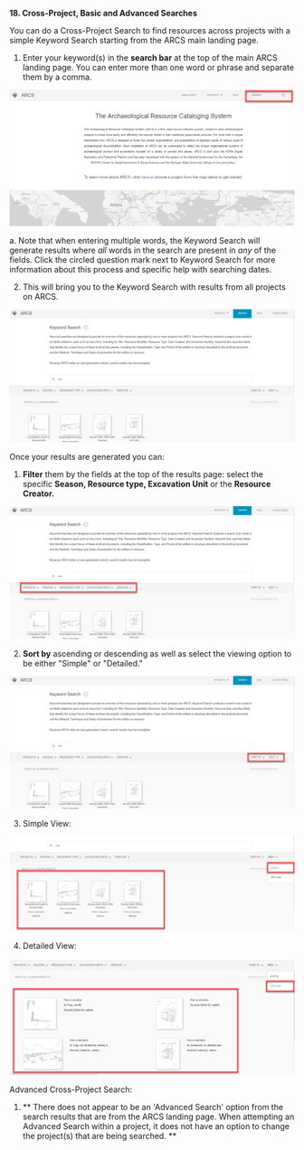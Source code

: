**18. Cross-Project, Basic and Advanced Searches**

You can do a Cross-Project Search to find resources across projects with a simple Keyword Search starting from the ARCS main landing page.

1. Enter  your keyword(s) in the **search bar** at the top of the main ARCS landing page. You can enter more than one word or phrase and separate them by a comma.

![18.1 Annotated](../images/User%20Tasks%20Annotated/18.1_annotated.png?raw=true)

a. Note that when entering multiple words, the Keyword Search will generate results where *all* words in the search are present in *any* of the fields. Click the circled question mark next to Keyword Search for more information about this process and specific help with searching dates.

2. This will bring you to the Keyword Search with results from all projects on ARCS.

![18.2.png](../images/User%20Tasks%20Annotated/18.2.png?raw=true)

Once your results are generated you can:

1. **Filter** them by the fields at the top of the results page: select the specific **Season, Resource type, Excavation Unit** or the **Resource Creator.**

![18.2 Annotated](../images/User%20Tasks%20Annotated/18.2_annotated.png?raw=true)

2. **Sort by** ascending or descending as well as select the viewing option to be either "Simple" or "Detailed."

![18.3 Annotated](../images/User%20Tasks%20Annotated/18.3_annotated.png?raw=true)

3. Simple View:

![18.4 Annotated](../images/User%20Tasks%20Annotated/18.4_annotated.png?raw=true)

4. Detailed View:

![18.5 Annotated](../images/User%20Tasks%20Annotated/18.5_annotated.png?raw=true)

Advanced Cross-Project Search:

1. ** There does not appear to be an 'Advanced Search' option from the search results that are from the ARCS landing page. When attempting an Advanced Search within a project, it does not have an option to change the project(s) that are being searched. **
